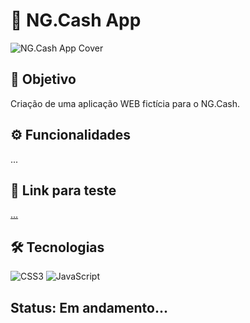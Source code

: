 # 💸 NG.Cash App

![NG.Cash App Cover](#)

## 🎯 Objetivo

Criação de uma aplicação WEB fictícia para o NG.Cash.

## ⚙️ Funcionalidades

...

## 🔗 Link para teste

[...](...)

## 🛠 Tecnologias

![CSS3](https://img.shields.io/badge/CSS3-1572B6?style=for-the-badge&logo=css3&logoColor=white)
![JavaScript](https://img.shields.io/badge/JavaScript-F7DF1E?style=for-the-badge&logo=javascript&logoColor=black)

## Status: Em andamento...
